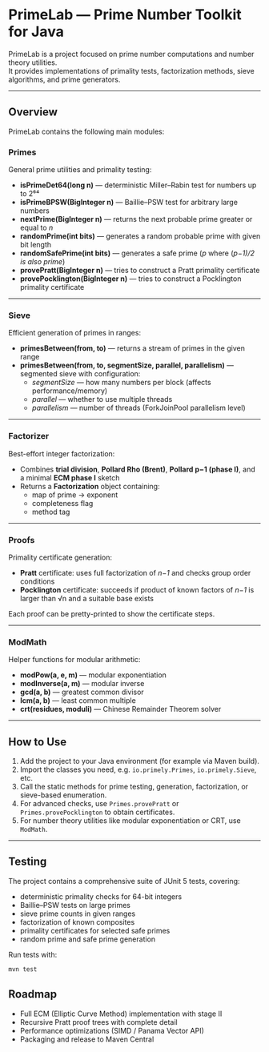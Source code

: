 # PrimeLab — Prime Number Toolkit for Java

PrimeLab is a project focused on prime number computations and number theory utilities.  
It provides implementations of primality tests, factorization methods, sieve algorithms, and prime generators.

---

## Overview

PrimeLab contains the following main modules:

### Primes
General prime utilities and primality testing:
- **isPrimeDet64(long n)** — deterministic Miller–Rabin test for numbers up to 2⁶⁴  
- **isPrimeBPSW(BigInteger n)** — Baillie–PSW test for arbitrary large numbers  
- **nextPrime(BigInteger n)** — returns the next probable prime greater or equal to *n*  
- **randomPrime(int bits)** — generates a random probable prime with given bit length  
- **randomSafePrime(int bits)** — generates a safe prime (*p* where (*p−1)/2 is also prime*)  
- **provePratt(BigInteger n)** — tries to construct a Pratt primality certificate  
- **provePocklington(BigInteger n)** — tries to construct a Pocklington primality certificate  

---

### Sieve
Efficient generation of primes in ranges:
- **primesBetween(from, to)** — returns a stream of primes in the given range  
- **primesBetween(from, to, segmentSize, parallel, parallelism)** — segmented sieve with configuration:  
  - *segmentSize* — how many numbers per block (affects performance/memory)  
  - *parallel* — whether to use multiple threads  
  - *parallelism* — number of threads (ForkJoinPool parallelism level)  

---

### Factorizer
Best-effort integer factorization:
- Combines **trial division**, **Pollard Rho (Brent)**, **Pollard p−1 (phase I)**, and a minimal **ECM phase I** sketch  
- Returns a **Factorization** object containing:
  - map of prime → exponent  
  - completeness flag  
  - method tag  

---

### Proofs
Primality certificate generation:
- **Pratt** certificate: uses full factorization of *n−1* and checks group order conditions  
- **Pocklington** certificate: succeeds if product of known factors of *n−1* is larger than √n and a suitable base exists  

Each proof can be pretty-printed to show the certificate steps.

---

### ModMath
Helper functions for modular arithmetic:
- **modPow(a, e, m)** — modular exponentiation  
- **modInverse(a, m)** — modular inverse  
- **gcd(a, b)** — greatest common divisor  
- **lcm(a, b)** — least common multiple  
- **crt(residues, moduli)** — Chinese Remainder Theorem solver  

---

## How to Use

1. Add the project to your Java environment (for example via Maven build).  
2. Import the classes you need, e.g. `io.primely.Primes`, `io.primely.Sieve`, etc.  
3. Call the static methods for prime testing, generation, factorization, or sieve-based enumeration.  
4. For advanced checks, use `Primes.provePratt` or `Primes.provePocklington` to obtain certificates.  
5. For number theory utilities like modular exponentiation or CRT, use `ModMath`.

---

## Testing

The project contains a comprehensive suite of JUnit 5 tests, covering:
- deterministic primality checks for 64-bit integers  
- Baillie–PSW tests on large primes  
- sieve prime counts in given ranges  
- factorization of known composites  
- primality certificates for selected safe primes  
- random prime and safe prime generation  

Run tests with:

```bash
mvn test
```

## Roadmap
- Full ECM (Elliptic Curve Method) implementation with stage II
- Recursive Pratt proof trees with complete detail
- Performance optimizations (SIMD / Panama Vector API)
- Packaging and release to Maven Central

